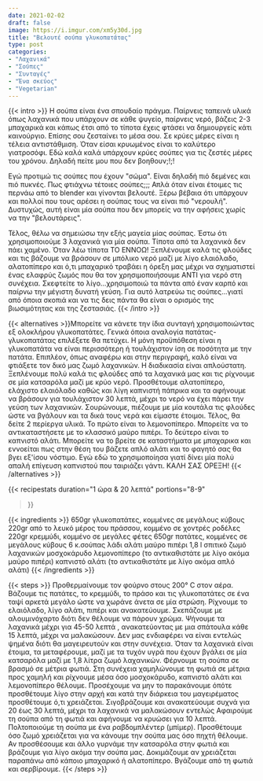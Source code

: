 ```yaml
---
date: 2021-02-02
draft: false
image: https://i.imgur.com/xm5y30d.jpg
title: "Βελουτέ σούπα γλυκοπατάτας"
type: post
categories:
- "Λαχανικά"
- "Σούπες"
- "Συνταγές"
- "Ένα σκεύος"
- "Vegetarian"
---
```


{{< intro >}}
Η σούπα είναι ένα σπουδαίο πράγμα. Παίρνεις ταπεινά υλικά όπως λαχανικά που υπάρχουν σε κάθε ψυγείο, παίρνεις νερό, βάζεις 2-3 μπαχαρικά και κάπως έτσι από το τίποτα έχεις φτάσει να δημιουργείς κάτι καινούργιο. Επίσης σου ζεσταίνει το μέσα σου. Σε κρύες μέρες είναι η τέλεια αντιστάθμιση. Όταν είσαι κρυωμένος είναι το καλύτερο γιατροσόφι. Εδώ καλά καλά υπάρχουν κρύες σούπες για τις ζεστές μέρες του χρόνου. Δηλαδή πείτε μου που δεν βοηθουν;!;!

Εγώ προτιμώ τις σούπες που έχουν "σώμα". Είναι δηλαδή πιό δεμένες και πιό πυκνές. Πως φτιάχνω τέτοιες σούπες;;; Απλά όταν είναι έτοιμες τις περνάω από το blender και γίνονται βελουτέ. Ξέρω βέβαια ότι υπάρχουν και πολλοί που τους αρέσει η σούπας τους να είναι πιό "νερουλή". Δυστυχώς, αυτή είναι μία σούπα που δεν μπορείς να την αφήσεις χωρίς να την "βελουτάρεις".

Τέλος, θέλω να σημειώσω την εξής μαγεία μίας σούπας. Έστω ότι χρησιμοποιούμε 3 λαχανικά για μία σούπα. Τίποτα από τα λαχανικά δεν πάει χαμένο. Όταν λέω τίποτα ΤΟ ΕΝΝΟΩ! Ξεπλένουμε καλά τις φλούδες και τις βάζουμε να βράσουν σε μπόλικο νερό μαζί με λίγο ελαιόλαδο, αλατοπίπερο και ό,τι μπαχαρικό τραβάει η όρεξη μας μέχρι να σχηματιστεί ένας ελαφρύς ζωμός που θα τον χρησιμοποιήσουμε ΑΝΤΙ για νερό στη συνέχεια. Σκεφτείτε το λίγο...χρησιμοποιώ τα πάντα από έναν καρπό και παίρνω την μέγιστη δυνατή γεύση. Για αυτό λατρεύω τις σούπες...γιατί από όποια σκοπιά και να τις δεις πάντα θα είναι ο ορισμός της βιωσιμότητας και της ζεστασιάς.
{{< /intro >}}

{{< alternatives >}}Μπορείτε να κάνετε την ίδια συνταγή χρησιμοποιώντας εξ ολοκλήρου γλυκοπατάτες. Γενικά όποια αναλογία πατάτας-γλυκοπατάτας επιλέξετε θα πετύχει. Η μόνη προϋπόθεση είναι η γλυκοπατάτα να είναι περισσότερη ή τουλάχιστον ίση σε ποσότητα με την πατάτα. Επιπλέον, όπως αναφέρω και στην περιγραφή, καλό είναι να φτιάξετε τον δικό μας ζωμό λαχανικών. Η διαδικασία είναι απλούστατη. Ξεπλένουμε πολύ καλά τις φλούδες από τα λαχανικά μας και τις ρίχνουμε σε μία κατσαρόλα μαζί με κρύο νερό. Προσθέτουμε αλατοπίπερο, ελάχιστο ελαιόλαδο καθώς και λίγη καπνιστή πάπρικα και τα αφήνουμε να βράσουν για τουλάχιστον 30 λεπτά, μέχρι το νερό να έχει πάρει την γεύση των λαχανικών. Σουρώνουμε, πιέζουμε με μία κουτάλα τις φλούδες ώστε να βγάλουν και τα δικά τους νερά και είμαστε έτοιμοι. Τέλος, θα δείτε 2 περίεργα υλικά. Το πρώτο είναι το λεμονοπίπερο. Μπορείτε να το αντικαταστήσετε με το κλασσικό μαύρο πιπέρι. Το δεύτερο είναι το καπνιστό αλάτι. Μπορείτε να το βρείτε σε καταστήματα με μπαχαρικα και εννοείται πως στην θέση του βάζετε απλό αλάτι και το φαγητό σας θα βγει εξ'ίσου νόστιμο. Εγώ εδώ το χρησιμοποίησα γιατί δίνει μία πολύ απαλή επίγευση καπνιστού που ταιριάζει γάντι. ΚΑΛΗ ΣΑΣ ΟΡΕΞΗ!
{{< /alternatives >}}

{{< recipestats 
    duration="1 ώρα & 20 λεπτά"
    portions="8-9"
>}}

{{< ingredients >}} 
650gr γλυκοπατάτες, κομμένες σε μεγάλους κύβους
220gr από το λευκό μέρος του πράσσου, κομμένο σε χοντρές ροδέλες
220gr κρεμμύδι, κομμένο σε μεγάλες φέτες
650gr πατάτες, κομμένες σε μεγάλους κύβους
6 κ.σούπας λάδι
αλάτι
μαύρο πιπέρι
1,8 l σπιτικό ζωμό λαχανικών
μοσχοκάρυδο
λεμονοπίπερο (το αντικαθιστάτε με λίγο ακόμα μαύρο πιπέρι)
καπνιστό αλάτι (το αντικαθιστάτε με λίγο ακόμα απλό αλάτι)
{{< /ingredients >}}

{{< steps >}}
Προθερμαίνουμε τον φούρνο στους 200° C στον αέρα.
Βάζουμε τις πατάτες, το κρεμμύδι, το πράσο και τις γλυκοπατάτες σε ένα ταψί αρκετά μεγάλο ώστε να χωράνε άνετα σε μία στρώση. Ρίχνουμε το ελαιόλαδο, λίγο αλάτι, πιπέρι και ανακατεύουμε. Σκεπάζουμε με αλουμινόχαρτο διότι δεν θέλουμε να πάρουν χρώμα.
Ψήνουμε τα λαχανικά μέχρι για 45-50 λεπτά , ανακατεύοντας με μια σπάτουλα κάθε 15 λεπτά, μέχρι να μαλακώσουν. Δεν μας ενδιαφέρει να είναι εντελώς ψημένα διότι θα μαγειρευτούν και στην συνέχεια.
Όταν τα λαχανικά είναι έτοιμα, τα μεταφέρουμε, μαζί με τα τυχόν υγρά που έχουν βγάλει σε μία κατσαρόλα μαζί με 1,8 λίτρα ζωμό λαχανικών.
Φέρνουμε τη σούπα σε βρασμό σε μέτρια φωτιά. Στη συνέχεια χαμηλώνουμε τη φωτιά σε μέτρια προς χαμηλή και ρίχνουμε μέσα όσο μοσχοκάρυδο, καπνιστό αλάτι και λεμονοπίπερο θέλουμε. Προσέχουμε να μην το παρακάνουμε όπότε προσθέτουμε λίγο στην αρχή και κατά την διάρκεια του μαγειρέματος προσθέτουμε ό,τι χρειάζεται.
Σιγοβράζουμε και ανακατεύουμε συχνά για 20 έως 30 λεπτά, μέχρι τα λαχανικά να μαλακώσουν εντελώς
Αφαιρούμε τη σούπα από τη φωτιά και αφήνουμε να κρυώσει για 10 λεπτά.
Πολτοποιούμε τη σούπα με ένα ραβδομπλέντερ (μπίμερ).
Προσθέτουμε όσο ζωμό χρειάζεται για να κάνουμε την σούπα μας όσο πηχτή θέλουμε. Αν προσθέσουμε και άλλο γυρνάμε την κατσαρόλα στην φωτιά και βράζουμε για λίγο ακόμα την σούπα μας.
Δοκιμάζουμε αν χρειάζεται παραπάνω από κάποιο μπαχαρικό ή αλατοπίπερο.
Βγάζουμε από τη φωτιά και σερβίρουμε.
{{< /steps >}}